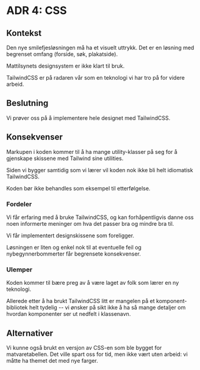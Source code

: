 # ADR 4: CSS

## Kontekst

Den nye smilefjesløsningen må ha et visuelt uttrykk. Det er en løsning med
begrenset omfang (forside, søk, plakatside).

Mattilsynets designsystem er ikke klart til bruk.

TailwindCSS er på radaren vår som en teknologi vi har tro på for videre arbeid.

## Beslutning

Vi prøver oss på å implementere hele designet med TailwindCSS.

## Konsekvenser

Markupen i koden kommer til å ha mange utility-klasser på seg for å gjenskape
skissene med Tailwind sine utilities.

Siden vi bygger samtidig som vi lærer vil koden nok ikke bli helt idiomatisk
TailwindCSS.

Koden bør ikke behandles som eksempel til etterfølgelse.

### Fordeler

Vi får erfaring med å bruke TailwindCSS, og kan forhåpentligvis danne oss noen
informerte meninger om hva det passer bra og mindre bra til.

Vi får implementert designskissene som foreligger.

Løsningen er liten og enkel nok til at eventuelle feil og nybegynnerbommerter
får begrensete konsekvenser.

### Ulemper

Koden kommer til bære preg av å være laget av folk som lærer en ny teknologi.

Allerede etter å ha brukt TailwindCSS litt er mangelen på et komponent-bibliotek
helt tydelig -- vi ønsker på sikt ikke å ha så mange detaljer om hvordan
komponenter ser ut nedfelt i klassenavn.

## Alternativer

Vi kunne også brukt en versjon av CSS-en som ble bygget for matvaretabellen. Det
ville spart oss for tid, men ikke vært uten arbeid: vi måtte ha themet det med
nye farger.
